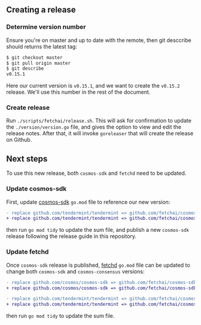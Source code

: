
## Creating a release

### Determine version number

Ensure you're on master and up to date with the remote, then git desccribe should returns the latest tag:

```bash
$ git checkout master 
$ git pull origin master
$ git describe
v0.15.1
```

Here our current version is `v0.15.1`, and we want to create the `v0.15.2` release. We'll use this number in the rest of the document.

### Create release

Run `./scripts/fetchai/release.sh`. This will ask for confirmation to update the `./version/version.go` file, and gives the option to view and edit the release notes. After that, it will invoke `goreleaser` that will create the release on Github.

## Next steps

To use this new release, both `cosmos-sdk` and `fetchd` need to be updated.

### Update cosmos-sdk

First, update [cosmos-sdk](https://github.com/fetchai/cosmos-sdk) `go.mod` file to reference our new version:

```diff
- replace github.com/tendermint/tendermint => github.com/fetchai/cosmos-consensus v0.15.1
+ replace github.com/tendermint/tendermint => github.com/fetchai/cosmos-consensus v0.15.2
```

then run `go mod tidy` to update the sum file, and publish a new `cosmos-sdk` release following the release guide in this repository.

### Update fetchd

Once `cosmos-sdk` release is published, [fetchd](https://github.com/fetchai/fetchd) `go.mod` file can be updated to change both `cosmos-sdk` and `cosmos-consensus` versions:

```diff
- replace github.com/cosmos/cosmos-sdk => github.com/fetchai/cosmos-sdk v0.15.0
+ replace github.com/cosmos/cosmos-sdk => github.com/fetchai/cosmos-sdk v0.15.1

- replace github.com/tendermint/tendermint => github.com/fetchai/cosmos-consensus v0.15.1
+ replace github.com/tendermint/tendermint => github.com/fetchai/cosmos-consensus v0.15.2
```

then run `go mod tidy` to update the sum file.
